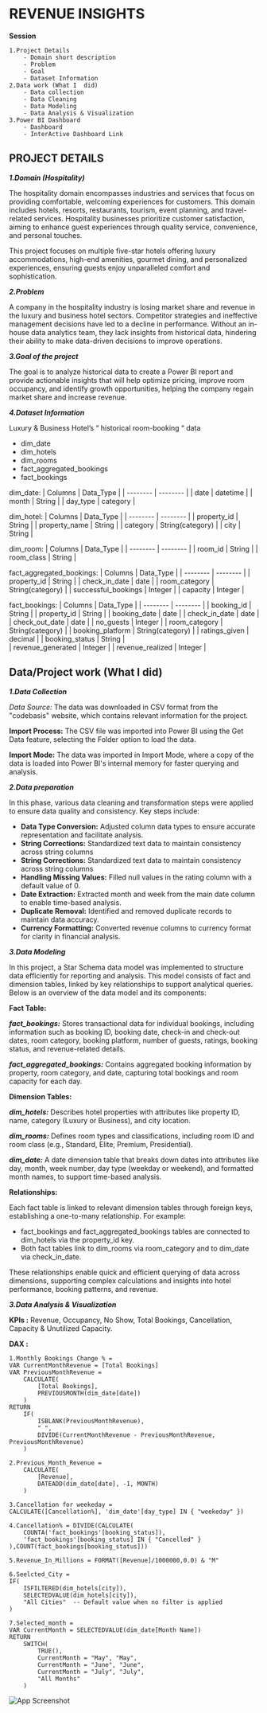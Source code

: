 
# REVENUE INSIGHTS
**Session** 

    1.Project Details
        - Domain short description
        - Problem
        - Goal
        - Dataset Information
    2.Data work (What I  did)
        - Data collection
        - Data Cleaning
        - Data Modeling
        - Data Analysis & Visualization
    3.Power BI Dashboard
        - Dashboard 
        - InterActive Dashboard Link
## PROJECT DETAILS 
***1.Domain (Hospitality)***

The hospitality domain encompasses industries and services that focus on providing comfortable, welcoming experiences for customers. This domain includes hotels, resorts, restaurants, tourism, event planning, and travel-related services. Hospitality businesses prioritize customer satisfaction, aiming to enhance guest experiences through quality service, convenience, and personal touches.

This project focuses on multiple five-star hotels offering luxury accommodations, high-end amenities, gourmet dining, and personalized experiences, ensuring guests enjoy unparalleled comfort and sophistication.

***2.Problem***

A company in the hospitality industry is losing market share and revenue in the luxury and business hotel sectors. Competitor strategies and ineffective management decisions have led to a decline in performance. Without an in-house data analytics team, they lack insights from historical data, hindering their ability to make data-driven decisions to improve operations.

***3.Goal of the project***

The goal is to analyze historical data to create a Power BI report and provide actionable insights that will help optimize pricing, improve room occupancy, and identify growth opportunities, helping the company regain market share and increase revenue.

***4.Dataset Information***

Luxury & Business Hotel’s “ historical room-booking “ data
- dim_date
- dim_hotels
- dim_rooms
- fact_aggregated_bookings
- fact_bookings
  
dim_date:
| Columns  | Data_Type  | 
| -------- | -------- | 
| date | datetime | 
| month | String | 
| day_type | category |

dim_hotel:
| Columns | Data_Type | 
| -------- | -------- | 
| property_id | String | 
| property_name | String | 
| category | String(category) | 
| city | String | 

dim_room:
| Columns | Data_Type | 
| -------- | -------- | 
| room_id | String | 
| room_class | String | 

fact_aggregated_bookings:
| Columns | Data_Type | 
| -------- | -------- | 
| property_id | String | 
| check_in_date | date | 
| room_category | String(category) | 
| successful_bookings | Integer | 
| capacity | Integer | 

fact_bookings:
| Columns | Data_Type | 
| -------- | -------- | 
| booking_id | String | 
| property_id | String | 
| booking_date | date | 
| check_in_date | date | 
| check_out_date | date | 
| no_guests | Integer | 
| room_category | String(category) | 
| booking_platform | String(category) | 
| ratings_given | decimal | 
| booking_status | String |  
| revenue_generated | Integer | 
| revenue_realized | Integer | 


## Data/Project work (What I  did)
***1.Data Collection***

*Data Source:* The data was downloaded in CSV format from the "codebasis" website, which contains relevant information for the project. 

**Import Process:** The CSV file was imported into Power BI using the Get Data feature, selecting the Folder option to load the data.

**Import Mode:** The data was imported in Import Mode, where a copy of the data is loaded into Power BI's internal memory for faster querying and analysis.

***2.Data preparation***

In this phase, various data cleaning and transformation steps were applied to ensure data quality and consistency. Key steps include:

* **Data Type Conversion:** Adjusted column data types to ensure accurate representation and facilitate analysis.
* **String Corrections:** Standardized text data to maintain consistency across string columns
* **String Corrections:** Standardized text data to maintain consistency across string columns
* **Handling Missing Values:** Filled null values in the rating column with a default value of 0.
* **Date Extraction:** Extracted month and week from the main date column to enable time-based analysis.
* **Duplicate Removal:** Identified and removed duplicate records to maintain data accuracy.
* **Currency Formatting:** Converted revenue columns to currency format for clarity in financial analysis.

***3.Data Modeling***

In this project, a Star Schema data model was implemented to structure data efficiently for reporting and analysis. This model consists of fact and dimension tables, linked by key relationships to support analytical queries. Below is an overview of the data model and its components:

**Fact Table:**

***fact_bookings:***
Stores transactional data for individual bookings, including information such as booking ID, booking date, check-in and check-out dates, room category, booking platform, number of guests, ratings, booking status, and revenue-related details.

***fact_aggregated_bookings:*** Contains aggregated booking information by property, room category, and date, capturing total bookings and room capacity for each day.

**Dimension Tables:**

***dim_hotels:*** Describes hotel properties with attributes like property ID, name, category (Luxury or Business), and city location.

***dim_rooms:*** Defines room types and classifications, including room ID and room class (e.g., Standard, Elite, Premium, Presidential).

***dim_date:*** A date dimension table that breaks down dates into attributes like day, month, week number, day type (weekday or weekend), and formatted month names, to support time-based analysis.

**Relationships:**

Each fact table is linked to relevant dimension tables through foreign keys, establishing a one-to-many relationship. For example:
* fact_bookings and fact_aggregated_bookings tables are connected to dim_hotels via the property_id key.
* Both fact tables link to dim_rooms via room_category and to dim_date via check_in_date.

These relationships enable quick and efficient querying of data across dimensions, supporting complex calculations and insights into hotel performance, booking patterns, and revenue.

***3.Data Analysis & Visualization***

**KPIs :**  Revenue, Occupancy, No Show, Total Bookings, Cancellation, Capacity & Unutilized Capacity.

**DAX :**

``` 
1.Monthly Bookings Change % = 
VAR CurrentMonthRevenue = [Total Bookings]
VAR PreviousMonthRevenue =
    CALCULATE(
        [Total Bookings],
        PREVIOUSMONTH(dim_date[date])
    )
RETURN
    IF(
        ISBLANK(PreviousMonthRevenue),
        " ",
        DIVIDE(CurrentMonthRevenue - PreviousMonthRevenue, PreviousMonthRevenue) 
    )
```

```
2.Previous_Month_Revenue = 
    CALCULATE(
        [Revenue],
        DATEADD(dim_date[date], -1, MONTH)
    )
```

```
3.Cancellation for weekeday = 
CALCULATE([Cancellation%], 'dim_date'[day_type] IN { "weekeday" })
```

```
4.Cancellation% = DIVIDE(CALCULATE(
	COUNTA('fact_bookings'[booking_status]),
	'fact_bookings'[booking_status] IN { "Cancelled" }
),COUNT(fact_bookings[booking_status]))
```
```
5.Revenue_In_Millions = FORMAT([Revenue]/1000000,0.0) & "M"
```

```
6.Seelcted_City = 
IF(
    ISFILTERED(dim_hotels[city]),
    SELECTEDVALUE(dim_hotels[city]),
    "All Cities"  -- Default value when no filter is applied
)
```

```
7.Selected_month = 
VAR CurrentMonth = SELECTEDVALUE(dim_date[Month Name])
RETURN
    SWITCH(
        TRUE(),
        CurrentMonth = "May", "May",
        CurrentMonth = "June", "June",
        CurrentMonth = "July", "July",
        "All Months"
    )
```
![App Screenshot](https://drive.google.com/file/d/1rHMal-Mz_bzfMMZNB45DLJtoTqkESaqy/view?usp=drive_link)













